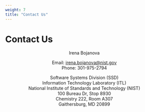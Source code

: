 ```yaml
---
weight: 7
title: "Contact Us"
---
```

# Contact Us

<div align="center">

Irena Bojanova

Email: irena.bojanova@nist.gov  
Phone: 301-975-2794

Software Systems Division (SSD)  
Information Technology Laboratory (ITL)  
National Institute of Standards and Technology (NIST)  
100 Bureau Dr, Stop 8930  
Chemistry 222, Room A307  
Gaithersburg, MD 20899

</div>